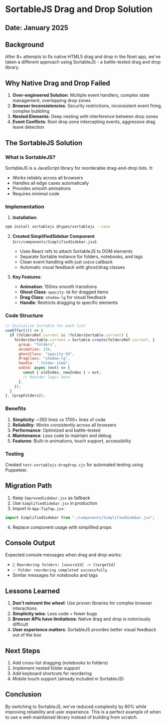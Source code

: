 # SortableJS Drag and Drop Solution

## Date: January 2025

## Background

After 8+ attempts to fix native HTML5 drag and drop in the Noet app, we've taken a different approach using SortableJS - a battle-tested drag and drop library.

## Why Native Drag and Drop Failed

1. **Over-engineered Solution**: Multiple event handlers, complex state management, overlapping drop zones
2. **Browser Inconsistencies**: Security restrictions, inconsistent event firing, complex bubbling
3. **Nested Elements**: Deep nesting with interference between drop zones
4. **Event Conflicts**: Root drop zone intercepting events, aggressive drag leave detection

## The SortableJS Solution

### What is SortableJS?

SortableJS is a JavaScript library for reorderable drag-and-drop lists. It:

- Works reliably across all browsers
- Handles all edge cases automatically
- Provides smooth animations
- Requires minimal code

### Implementation

1. **Installation**:

```bash
npm install sortablejs @types/sortablejs --save
```

2. **Created SimplifiedSidebar Component** (`src/components/SimplifiedSidebar.jsx`):

   - Uses React refs to attach SortableJS to DOM elements
   - Separate Sortable instance for folders, notebooks, and tags
   - Clean event handling with just `onEnd` callback
   - Automatic visual feedback with ghost/drag classes

3. **Key Features**:
   - **Animation**: 150ms smooth transitions
   - **Ghost Class**: `opacity-50` for dragged items
   - **Drag Class**: `shadow-lg` for visual feedback
   - **Handle**: Restricts dragging to specific elements

### Code Structure

```javascript
// Initialize Sortable for each list
useEffect(() => {
  if (foldersRef.current && !foldersSortable.current) {
    foldersSortable.current = Sortable.create(foldersRef.current, {
      group: "folders",
      animation: 150,
      ghostClass: "opacity-50",
      dragClass: "shadow-lg",
      handle: ".folder-item",
      onEnd: async (evt) => {
        const { oldIndex, newIndex } = evt;
        // Reorder logic here
      },
    });
  }
}, [propFolders]);
```

### Benefits

1. **Simplicity**: ~350 lines vs 1700+ lines of code
2. **Reliability**: Works consistently across all browsers
3. **Performance**: Optimized and battle-tested
4. **Maintenance**: Less code to maintain and debug
5. **Features**: Built-in animations, touch support, accessibility

### Testing

Created `test-sortablejs-dragdrop.cjs` for automated testing using Puppeteer.

## Migration Path

1. Keep `ImprovedSidebar.jsx` as fallback
2. Use `SimplifiedSidebar.jsx` in production
3. Import in `App-TipTap.jsx`:

```javascript
import SimplifiedSidebar from "./components/SimplifiedSidebar.jsx";
```

4. Replace component usage with simplified props

## Console Output

Expected console messages when drag and drop works:

- `📁 Reordering folders: [sourceId] -> [targetId]`
- `✅ Folder reordering completed successfully`
- Similar messages for notebooks and tags

## Lessons Learned

1. **Don't reinvent the wheel**: Use proven libraries for complex browser interactions
2. **Simplicity wins**: Less code = fewer bugs
3. **Browser APIs have limitations**: Native drag and drop is notoriously difficult
4. **User experience matters**: SortableJS provides better visual feedback out of the box

## Next Steps

1. Add cross-list dragging (notebooks to folders)
2. Implement nested folder support
3. Add keyboard shortcuts for reordering
4. Mobile touch support (already included in SortableJS)

## Conclusion

By switching to SortableJS, we've reduced complexity by 80% while improving reliability and user experience. This is a perfect example of when to use a well-maintained library instead of building from scratch.
